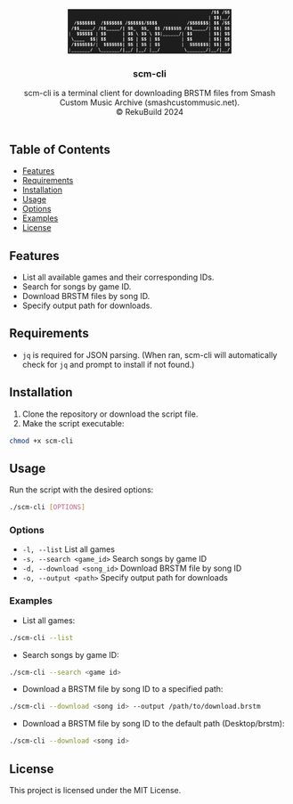 <div align="center">
  <a href="https://github.com/RekuNote/scm-cli/">
    <img src="logo.png" alt="Logo" height="80">
  </a>

  <h3 align="center">scm-cli</h3>

  <p align="center">
    scm-cli is a terminal client for downloading BRSTM files from Smash Custom Music Archive (smashcustommusic.net).
    <br />
    © RekuBuild 2024
    <br />
    <br />
  </p>
</div>

## Table of Contents

- [Features](#features)
- [Requirements](#requirements)
- [Installation](#installation)
- [Usage](#usage)
- [Options](#options)
- [Examples](#examples)
- [License](#license)

## Features

- List all available games and their corresponding IDs.
- Search for songs by game ID.
- Download BRSTM files by song ID.
- Specify output path for downloads.

## Requirements

- `jq` is required for JSON parsing. (When ran, scm-cli will automatically check for `jq` and prompt to install if not found.)

## Installation

1. Clone the repository or download the script file.
2. Make the script executable:

```sh
chmod +x scm-cli
```

## Usage

Run the script with the desired options:

```sh
./scm-cli [OPTIONS]
```

### Options

- `-l, --list`                 List all games
- `-s, --search <game_id>`     Search songs by game ID
- `-d, --download <song_id>`   Download BRSTM file by song ID
- `-o, --output <path>`        Specify output path for downloads

### Examples

- List all games:

```sh
./scm-cli --list
```

- Search songs by game ID:

```sh
./scm-cli --search <game id>
```

- Download a BRSTM file by song ID to a specified path:

```sh
./scm-cli --download <song id> --output /path/to/download.brstm
```

- Download a BRSTM file by song ID to the default path (Desktop/brstm):

```sh
./scm-cli --download <song id>
```

## License

This project is licensed under the MIT License.
